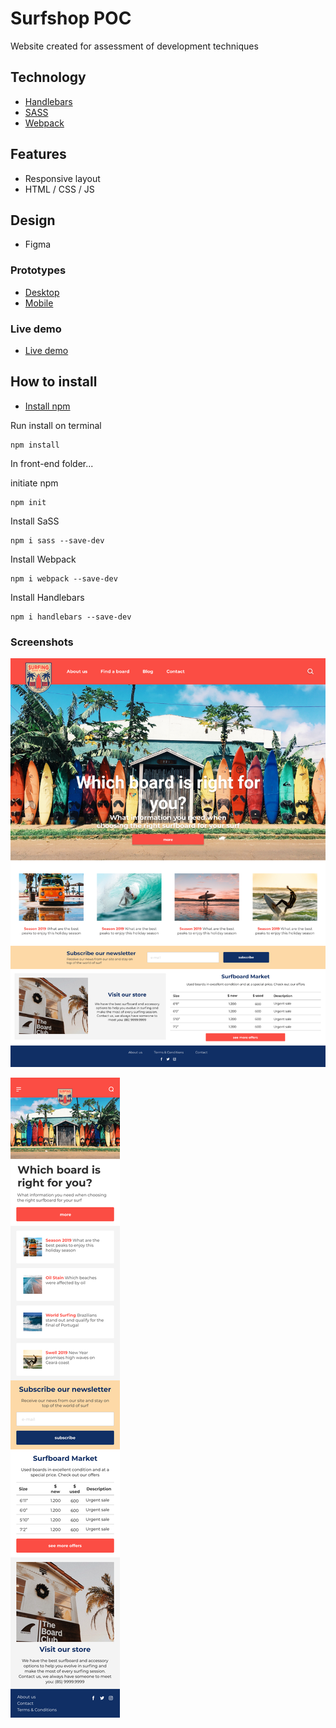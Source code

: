 # Surfshop POC
Website created for assessment of development techniques

## Technology
- [Handlebars](https://handlebarsjs.com/)
- [SASS](https://sass-lang.com/)
- [Webpack](https://webpack.js.org/)

## Features
* Responsive layout
* HTML / CSS / JS

## Design
* Figma

### Prototypes
- <a href="https://www.figma.com/file/vH40PCWbpgmLxCuwNmjkQO/Layout?node-id=0%3A1">Desktop</a>
- <a href="https://www.figma.com/file/vH40PCWbpgmLxCuwNmjkQO/Layout?node-id=19%3A19">Mobile</a>

### Live demo
- <a href="https://joaresmiranda.github.io/2019-surfshop-poc/front-end/">Live demo</a>

## How to install
- [Install npm](https://www.npmjs.com/get-npm)

Run install on terminal
```terminal
npm install
```

In front-end folder...

initiate npm 
```terminal
npm init
```
Install SaSS
```terminal
npm i sass --save-dev
````

Install Webpack
```terminal
npm i webpack --save-dev
````

Install Handlebars
```terminal
npm i handlebars --save-dev
```

### Screenshots
![Screenshot Desktop](./design/layout-desktop.png)

![Screenshot Mobile](./design/layout-mobile.png)

